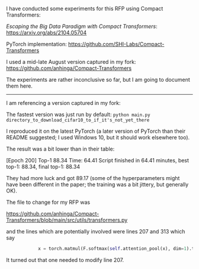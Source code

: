 I have conducted some experiments for this RFP using Compact Transformers:

_Escaping the Big Data Paradigm with Compact Transformers_: https://arxiv.org/abs/2104.05704

PyTorch implementation: https://github.com/SHI-Labs/Compact-Transformers

I used a mid-late August version captured in my fork: https://github.com/anhinga/Compact-Transformers

The experiments are rather inconclusive so far, but I am going to document them here.

---

I am referencing a version captured in my fork:

The fastest version was just run by default: `python main.py directory_to_download_cifar10_to_if_it's_not_yet_there`

I reproduced it on the latest PyTorch (a later version of PyTorch than their README suggested; I used Windows 10, but it should work elsewhere too).

The result was a bit lower than in their table:

[Epoch 200] Top-1 88.34 Time: 64.41
Script finished in 64.41 minutes, best top-1: 88.34, final top-1: 88.34

They had more luck and got 89.17 (some of the hyperparameters might have been different in the paper; the training was a bit jittery, but generally OK).

The file to change for my RFP was

https://github.com/anhinga/Compact-Transformers/blob/main/src/utils/transformers.py

and the lines which are potentially involved were lines 207 and 313 which say

```python
            x = torch.matmul(F.softmax(self.attention_pool(x), dim=1).transpose(-1, -2), x).squeeze(-2)
```

It turned out that one needed to modify line 207.
